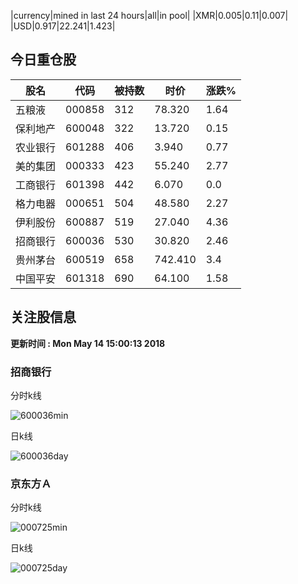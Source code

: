 |currency|mined in last 24 hours|all|in pool|
|XMR|0.005|0.11|0.007|
|USD|0.917|22.241|1.423|

## 今日重仓股 

|股名|代码|被持数|时价|涨跌%|
|---|---|---|---|---|
|五粮液|000858|312|78.320|1.64|
|保利地产|600048|322|13.720|0.15|
|农业银行|601288|406|3.940|0.77|
|美的集团|000333|423|55.240|2.77|
|工商银行|601398|442|6.070|0.0|
|格力电器|000651|504|48.580|2.27|
|伊利股份|600887|519|27.040|4.36|
|招商银行|600036|530|30.820|2.46|
|贵州茅台|600519|658|742.410|3.4|
|中国平安|601318|690|64.100|1.58|

## 关注股信息
**更新时间 : Mon May 14 15:00:13 2018**
### 招商银行 
分时k线

![600036min](http://image.sinajs.cn/newchart/min/n/sh600036.gif)

日k线

![600036day](http://image.sinajs.cn/newchart/daily/n/sh600036.gif)

### 京东方Ａ 
分时k线

![000725min](http://image.sinajs.cn/newchart/min/n/sz000725.gif)

日k线

![000725day](http://image.sinajs.cn/newchart/daily/n/sz000725.gif)
